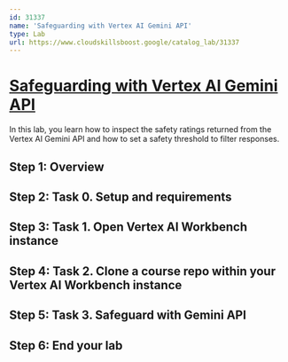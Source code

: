 ```yaml
---
id: 31337
name: 'Safeguarding with Vertex AI Gemini API'
type: Lab
url: https://www.cloudskillsboost.google/catalog_lab/31337
---
```


# [Safeguarding with Vertex AI Gemini API](https://www.cloudskillsboost.google/catalog_lab/31337)

In this lab, you learn how to inspect the safety ratings returned from the Vertex AI Gemini API and how to set a safety threshold to filter responses.

## Step 1: Overview

## Step 2: Task 0. Setup and requirements

## Step 3: Task 1. Open Vertex AI Workbench instance

## Step 4: Task 2. Clone a course repo within your Vertex AI Workbench instance

## Step 5: Task 3. Safeguard with Gemini API

## Step 6: End your lab

